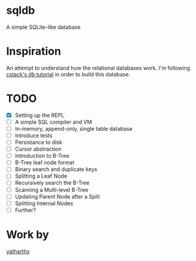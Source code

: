 # sqldb
A simple SQLite-like database

# Inspiration
An attempt to understand how the relational databases work. I'm following [cstack's db tutorial](https://cstack.github.io/db_tutorial/) in order to build this database.

# TODO
- [x] Setting up the REPL
- [ ] A simple SQL compiler and VM
- [ ] In-memory, append-only, single table database
- [ ] Introduce tests
- [ ] Persistance to disk
- [ ] Cursor abstraction
- [ ] Introduction to B-Tree
- [ ] B-Tree leaf node format
- [ ] Binary search and duplicate keys
- [ ] Splitting a Leaf Node
- [ ] Recursively search the B-Tree
- [ ] Scanning a Multi-level B-Tree
- [ ] Updating Parent Node after a Split
- [ ] Splitting Internal Nodes
- [ ] Further?

# Work by
[yatharthx](https://twitter.com/yatharthx_)

